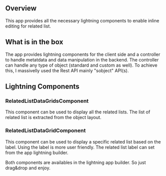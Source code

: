 ## Overview

This app provides all the necessary lightning components to enable inline editing for related list.

## What is in the box

The app provides lightning components for the client side and a controller to handle metatdata and data manipulation in the backend.
The controller can handle any type of object (standard and custom as well). To achieve this, I massivelly used the Rest API mainly "sobject" API(s). 

## Lightning Components

### RelatedListDataGridsComponent

This component can be used to display all the related lists. The list of related list is extracted from the object layout.

### RelatedListDataGridComponent

This component can be used to display a specific related list based on the label. Using the label is more user friendly. 
The related list label can set from the app lightning builder.

Both components are availables in the lightning app builder. So just drag&drop and enjoy.


